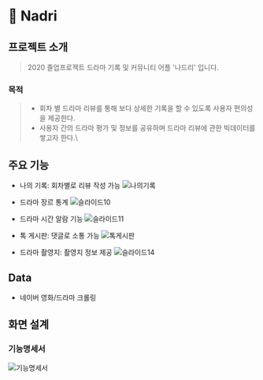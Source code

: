 # :movie_camera: Nadri


## 프로젝트 소개 
>2020 졸업프로젝트 드라마 기록 및 커뮤니티 어플 '나드리' 입니다.


### 목적
> - 회차 별 드라마 리뷰를 통해 보다 상세한 기록을 할 수 있도록 사용자 편의성을 제공한다.
> - 사용자 간의 드라마 평가 및 정보를 공유하며 드라마 리뷰에 관한 빅데이터를 쌓고자 한다.\


## 주요 기능

- 나의 기록: 회차별로 리뷰 작성 가능
![나의기록](https://github.com/chickenugget0218/drama2020/assets/52038435/4bb6ed2c-7774-4e50-9c05-4986c70b6858)

- 드라마 장르 통계
![슬라이드10](https://github.com/chickenugget0218/drama2020/assets/52038435/20211c13-c167-4300-a24e-d9e10572d7d3)

- 드라마 시간 알람 기능
![슬라이드11](https://github.com/chickenugget0218/drama2020/assets/52038435/f2b4faea-18c3-4831-9ce5-2df66f8517cb)

- 톡 게시판: 댓글로 소통 가능
![톡게시판](https://github.com/chickenugget0218/drama2020/assets/52038435/ca6f1e4d-51dc-455f-8636-79362e880b78)


- 드라마 촬영지: 촬영지 정보 제공
![슬라이드14](https://github.com/chickenugget0218/drama2020/assets/52038435/7f21cda6-1763-4d42-ae06-fd6419278f15)



## Data
- 네이버 영화/드라마 크롤링

## 화면 설계



### 기능명세서

![기능명세서](https://github.com/chickenugget0218/drama2020/assets/52038435/91703212-2f73-4ffc-84f4-ee1f64de175d)

